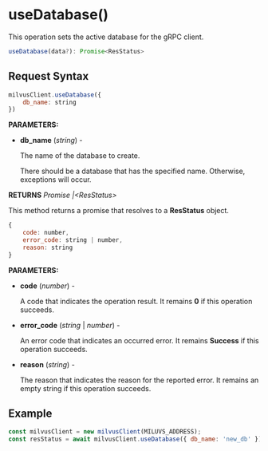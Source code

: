 # useDatabase()

This operation sets the active database for the gRPC client.

```javascript
useDatabase(data?): Promise<ResStatus>
```

## Request Syntax

```javascript
milvusClient.useDatabase({
    db_name: string
})
```

**PARAMETERS:**

- **db_name** (*string*) -

    The name of the database to create.

    There should be a database that has the specified name. Otherwise, exceptions will occur.

**RETURNS** *Promise |\<ResStatus>*

This method returns a promise that resolves to a **ResStatus** object.

```javascript
{
    code: number,
    error_code: string | number,
    reason: string
}
```

**PARAMETERS:**

- **code** (*number*) -

    A code that indicates the operation result. It remains **0** if this operation succeeds.

- **error_code** (*string* | *number*) -

    An error code that indicates an occurred error. It remains **Success** if this operation succeeds. 

- **reason** (*string*) - 

    The reason that indicates the reason for the reported error. It remains an empty string if this operation succeeds.

## Example

```javascript
const milvusClient = new milvusClient(MILUVS_ADDRESS);
const resStatus = await milvusClient.useDatabase({ db_name: 'new_db' });
```
